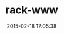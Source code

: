 ---
layout: post
title:  "rack-www"
repo:   "stjhimy/rack-www"
date:   2015-02-18 17:05:38
gemurl: https://github.com/stjhimy/rack-www
---